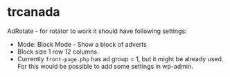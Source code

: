# trcanada

AdRotate - for rotator to work it should have following settings:
- Mode: Block Mode - Show a block of adverts
- Block size 1 row 12 columns.
- Currently `front-page.php` has ad group = 1, but it might be already used. For this would be possible to add some settings in wp-admin.

